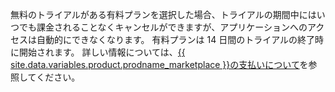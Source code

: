無料のトライアルがある有料プランを選択した場合、トライアルの期間中にはいつでも課金されることなくキャンセルができますが、アプリケーションへのアクセスは自動的にできなくなります。 有料プランは 14 日間のトライアルの終了時に開始されます。 詳しい情報については、[{{ site.data.variables.product.prodname_marketplace }}の支払いについて](/articles/about-billing-for-github-marketplace)を参照してください。
